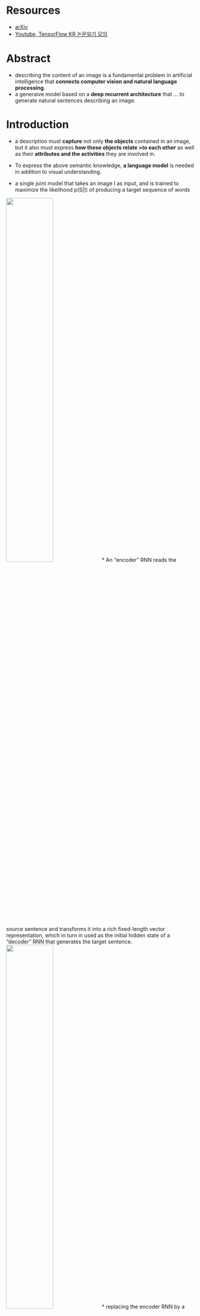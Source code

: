 # Resources
* [arXiv](https://arxiv.org/abs/1411.4555)
* [Youtube, TensorFlow KR 논문읽기 모임](https://www.youtube.com/watch?v=BrmCnoYhQb4&t=0s&index=42&list=PL0oFI08O71gKjGhaWctTPvvM7_cVzsAtK)


# Abstract

* describing the content of an image is a fundamental problem in artificial intelligence that **connects computer vision and natural language processing**.
* a generaive model based on a **deep recurrent architecture** that ... to generate natural sentences describing an image.

# Introduction

* a description must **capture** not only **the objects** contained in an image, but it also must express **how these objects relate >to each other** as well as their **attributes and the activities** they are involved in.
* To express the above semantic knowledge, **a language model** is needed in addition to visual understanding.

* a single joint model that takes an image I as input, and is trained to maximize the likelihood p(S|I) of producing a target sequence of words


<img src="https://github.com/Deepest-Project/Greedy-Survey/blob/ys/Papers/Show%20and%20Tell/intro_0.PNG?raw=true" width="50%" height="50%">
* An “encoder” RNN reads the source sentence and transforms it into a rich fixed-length vector representation, which in turn in used as the initial hidden state of a “decoder” RNN that generates the target sentence.

<img src="https://github.com/Deepest-Project/Greedy-Survey/blob/ys/Papers/Show%20and%20Tell/intro_1.PNG?raw=true" width="50%" height="50%">
* replacing the encoder RNN by a deep convolution neural network(CNN). CNNs can produce a rich representation of the input images by embedding it to a fixed-length vector which can be used by another tasks.
* use last hidden layer as an input to the RNN decoder that generates sentences.
* We call this model the Neural Image Capion, or NIC.

### Contributions:
1) end-to-end system for the problem.
2) combines state-of-art sub-networks for vision and language models.
3) yields significantly better performance compared to state-of-the-art approaches
  \* Pascal dataset(BLEU score): 25 to 59 (human performance is 69), Flickr30k: 56 to 66, SBU: 19 to 28)
  
  
# Related Work
1) Mainly for video. systems composed of visual primitive recognizers combine with structured formal language.
    \- heavily hand-designed, relatively brittle and have been demonstrated only limited domain.
2) Systems dealing with image description were made after some advances in recognition of objects.
    \- These are also limited in their expressivity.
3) The idea of co-embedding of images and text in the same vector space. Descriptions are retrieved which lie close to the image in the embedding space.
    \- do not attempt to generate novel descriptions.
* the above approaches cannot describe previously unseen compositions of objects, even though the individual objects might have been observed in the training data.
4) Simillar recurrent NN for was introduced.  These networks use sentences as RNN input whereas Show and Tell use the visual input to the RNN model directly.
* As a result of these seemingly insignificant differences, our system achieves substantially better results on the established benchmarks.

# Model

> Machine translation models make use of a recurrent neural network which **encodes the variable length input** into a fixed dimensional vector, and uses this representation to **“decode” it to the desired output sentence.** <br />
> Thus, it is natural to use the same approach where, given **an image** (instead of an input sentence in the source language), one applies the same principle of “translating” it into its description.

<img src="https://github.com/Deepest-Project/Greedy-Survey/blob/ys/Papers/Show%20and%20Tell/1.PNG?raw=true" width="50%" height="50%">
<br />

<img src="https://github.com/Deepest-Project/Greedy-Survey/blob/ys/Papers/Show%20and%20Tell/theta.PNG?raw=true" width="5%" height="5%">
: parameters of our model <br />
*I* : image <br />
*S* : correct transcription (unbounded length)

<img src="https://github.com/Deepest-Project/Greedy-Survey/blob/ys/Papers/Show%20and%20Tell/2.PNG?raw=true" width="50%" height="50%">

* It is common to apply the chain rule to model the joint probability over S_0, ... S_N, where N is the length of this particular example.
* we **optimize the sum of the log probabilities as described in (2)** over the whole training set using **stochastic gradient descent.**

<img src="https://github.com/Deepest-Project/Greedy-Survey/blob/ys/Papers/Show%20and%20Tell/3.PNG?raw=true" width="50%" height="50%">
RNN은 위와 같은 구조를 가지고 있기 때문에 (2)와 같은 상황을 다루기에 적합한 모델이다.
NIC에서는 LSTM을 사용하였다. images의 representation을 위해서 CNN을 사용하였다. 그리고 단어들은 임베딩 모델로 represent 되었다.

<img src="https://github.com/Deepest-Project/Greedy-Survey/blob/ys/Papers/Show%20and%20Tell/5.PNG?raw=true" width="50%" height="50%">
<img src="https://github.com/Deepest-Project/Greedy-Survey/blob/ys/Papers/Show%20and%20Tell/6.PNG?raw=true" width="50%" height="50%">
<img src="https://github.com/Deepest-Project/Greedy-Survey/blob/ys/Papers/Show%20and%20Tell/7.PNG?raw=true" width="50%" height="50%">
<img src="https://github.com/Deepest-Project/Greedy-Survey/blob/ys/Papers/Show%20and%20Tell/8.PNG?raw=true" width="50%" height="50%">

### LSTM-based Sentence Generator

<img src="https://github.com/Deepest-Project/Greedy-Survey/blob/ys/Papers/Show%20and%20Tell/4.PNG?raw=true" width="50%" height="50%">

<img src="https://github.com/Deepest-Project/Greedy-Survey/blob/ys/Papers/Show%20and%20Tell/LSTM_cs231n.PNG?raw=true" width="50%" height="50%">



#### bounding boxes:
* Each bounding box consists of **5 predictions: x, y, w, h, and confidence.**

#### conditional class probabilities:
<img src="https://github.com/Deepest-Project/Greedy-Survey/blob/ys/Papers/You%20Only%20Look%20Once/conditional-class-probability.PNG?raw=true" width="20%" height="20%"><br />
* Each grid cell also predicts **C conditional class probabilites**.

#### class-specific confidence score:
<img src="https://github.com/Deepest-Project/Greedy-Survey/blob/ys/Papers/You%20Only%20Look%20Once/class-specific-confidence-scores.PNG?raw=true" width="50%" height="50%"><br />
* At test time we **multiply** the conditional class probabilities and the individual box confidence predictions.

the predictions are encoded as an **S x S x (B * 5 + C) tensor.**

<img src="https://github.com/Deepest-Project/Greedy-Survey/blob/ys/Papers/Show%20and%20Tell/9.PNG?raw=true" width="50%" height="50%">
<img src="https://github.com/Deepest-Project/Greedy-Survey/blob/ys/Papers/Show%20and%20Tell/10.PNG?raw=true" width="50%" height="50%">
<img src="https://github.com/Deepest-Project/Greedy-Survey/blob/ys/Papers/Show%20and%20Tell/11.PNG?raw=true" width="50%" height="50%">
<img src="https://github.com/Deepest-Project/Greedy-Survey/blob/ys/Papers/Show%20and%20Tell/12.PNG?raw=true" width="50%" height="50%">
<img src="https://github.com/Deepest-Project/Greedy-Survey/blob/ys/Papers/Show%20and%20Tell/13.PNG?raw=true" width="50%" height="50%">

### Design
<img src="https://github.com/Deepest-Project/Greedy-Survey/blob/ys/Papers/You%20Only%20Look%20Once/architecture.PNG?raw=true" width="80%" height="80%">

* **GoogleLeNet** + 2 fully connected layers
* replace inception modules with **1 x 1 reduction layers** followed by 3 x 3 convolutional layers. 

### Training

* **pretrain first 20 convolutional layers** on the ImageNet 1000-class competetion dataset.
* achieve a single crop top-5 accuracy of 88% on the ImageNet 2012 validation set.
* add **four convolutional layers** and **two fully connected layers** with randomly initialized weights.
* increase the input **resolution** of the network from 224 x 224 to 448 x 448.
* **normalize** the bounding **box width and height** by the image width and height so that they fall between 0 and 1.
* parametrize the bounding box x and y coordinates to be offsets of a particular grid cell location so they are also bounded between 0 and 1.

#### leaky rectified linear activation:

<img src="https://github.com/Deepest-Project/Greedy-Survey/blob/ys/Papers/You%20Only%20Look%20Once/activation.PNG?raw=true" width="40%" height="40%">

#### loss function:
<img src="https://github.com/Deepest-Project/Greedy-Survey/blob/ys/Papers/You%20Only%20Look%20Once/loss.PNG?raw=true" width="100%" height="100%">

<img src="https://github.com/Deepest-Project/Greedy-Survey/blob/ys/Papers/You%20Only%20Look%20Once/obj_i.PNG?raw=true" width="5%" height="5%"> : if object appears in cell i

<img src="https://github.com/Deepest-Project/Greedy-Survey/blob/ys/Papers/You%20Only%20Look%20Once/obj_ij.PNG?raw=true" width="5%" height="5%"> : jth bounding box predictor in cell i is "responsible" for that prediction.

<img src="https://github.com/Deepest-Project/Greedy-Survey/blob/ys/Papers/You%20Only%20Look%20Once/noobj_ij.PNG?raw=true" width="5%" height="5%"> : jth bounding box predictor in cell i with no object.
* optimize for **sum-squared error**. It weights **localization error equally with classification error** which may not be ideal.
* many gird cells do not contain any object. -> pushing the "confidence" scores of these cells <br />
-> **overpowering the gradient** form cells that do contain object.

#### to remedy this issue, they set Lamda coord, noobj



> Sum-squared error also **equally weights errors in large boxes and small boxes**.
>
> To partially address this we predict **the square root of the bounding box width and height** instead of the width and height directly
>

> At the training time we only want one bounding box predictor to be responsible for predicting an object based on which prediction has **the highest current IOU** with the ground truth.
>
> Assign one predictor to be "responsible" for prediction an object based on which prediction has the highest current IOU with the ground truth. <br />
>\* non-maximal suppression adds 2-3% in mAP.[detail](https://docs.google.com/presentation/d/1aeRvtKG21KHdD5lg6Hgyhx5rPq_ZOsGjG5rJ1HP7BbA/pub?start=false&loop=false&delayms=3000&slide=id.g137784ab86_4_1318)

### Limiations of YOLO


# Experiments and Results


### VoC 2007 Error Analysis

### Generalization results on Picasso and People-Art

# Discussion
